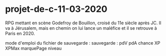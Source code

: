 # projet-de-c-11-03-2020
RPG mettant en scène Godefroy de Bouillon, croisé du 11e siècle après JC. Il va à Jérusalem, mais en chemin on lui lance un maléfice et il se retrouve à Paris en 2020.

mode d'emploi du fichier de sauvegarde :
sauvegarde : pdV pdA chance XP XPMax marquePage niveau
